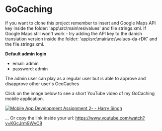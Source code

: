# GoCaching

If you want to clone this project remember to insert and Google Maps API key inside the folder: 'app\src\main\res\values\' and file strings.xml. If Google Maps still won't work - try adding the API key  to the danish translation version inside the folder: 'app\src\main\res\values-da-rDK\' and the file strings.xml.

<b>Default admin login</b>
<ul>
  <li>email: admin</li>
  <li>password: admin</li>
</ul>

The admin user can play as a regular user but is able to approve and disapprove other user's GeoCaches

Click on the image below to see a short YouTube video of my GoCaching mobile application.

[![Mobile App Development Assignment 2- - Harry Singh
](https://img.youtube.com/vi/KGcJrm9WvC8/0.jpg)](https://www.youtube.com/watch?v=KGcJrm9WvC8)


... Or copy the link inside your url: https://www.youtube.com/watch?v=KGcJrm9WvC8

